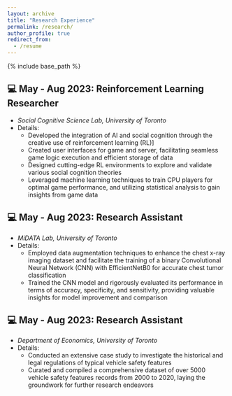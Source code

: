 ```yaml
---
layout: archive
title: "Research Experience"
permalink: /research/
author_profile: true
redirect_from:
  - /resume
---
```


{% include base_path %}

## 💻 May - Aug 2023: Reinforcement Learning Researcher
* *Social Cognitive Science Lab, University of Toronto*
* Details:
    * Developed the integration of AI and social cognition through the creative use of reinforcement learning (RL)]
    * Created user interfaces for game and server, facilitating seamless game logic execution and efficient storage of data
    * Designed cutting-edge RL environments to explore and validate various social cognition theories
    * Leveraged machine learning techniques to train CPU players for optimal game performance, and utilizing statistical analysis to gain insights from game data

## 💻 May - Aug 2023: Research Assistant
* *MiDATA Lab, University of Toronto*
* Details:
    * Employed data augmentation techniques to enhance the chest x-ray imaging dataset and facilitate the training of a binary Convolutional Neural Network (CNN) with EfficientNetB0 for accurate chest tumor classification
    * Trained the CNN model and rigorously evaluated its performance in terms of accuracy, specificity, and sensitivity, providing valuable insights for model improvement and comparison

## 💻 May - Aug 2023: Research Assistant
* *Department of Economics, University of Toronto*
* Details:
    * Conducted an extensive case study to investigate the historical and legal regulations of typical vehicle safety features
    * Curated and compiled a comprehensive dataset of over 5000 vehicle safety features records from 2000 to 2020, laying the groundwork for further research endeavors


